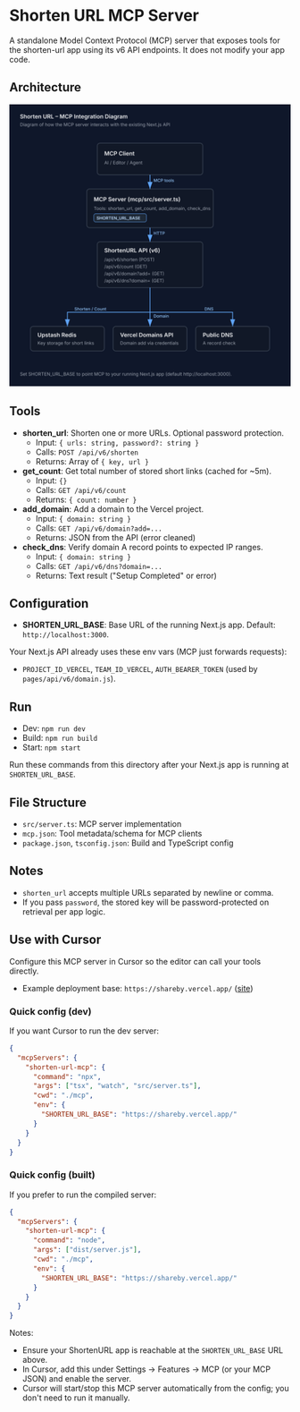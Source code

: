 # Shorten URL MCP Server

A standalone Model Context Protocol (MCP) server that exposes tools for the shorten-url app using its v6 API endpoints. It does not modify your app code.

## Architecture

![MCP Integration Diagram](./diagram.svg)

## Tools
- **shorten_url**: Shorten one or more URLs. Optional password protection.
  - Input: `{ urls: string, password?: string }`
  - Calls: `POST /api/v6/shorten`
  - Returns: Array of `{ key, url }`
- **get_count**: Get total number of stored short links (cached for ~5m).
  - Input: `{}`
  - Calls: `GET /api/v6/count`
  - Returns: `{ count: number }`
- **add_domain**: Add a domain to the Vercel project.
  - Input: `{ domain: string }`
  - Calls: `GET /api/v6/domain?add=...`
  - Returns: JSON from the API (error cleaned)
- **check_dns**: Verify domain A record points to expected IP ranges.
  - Input: `{ domain: string }`
  - Calls: `GET /api/v6/dns?domain=...`
  - Returns: Text result ("Setup Completed" or error)

## Configuration
- **SHORTEN_URL_BASE**: Base URL of the running Next.js app. Default: `http://localhost:3000`.

Your Next.js API already uses these env vars (MCP just forwards requests):
- `PROJECT_ID_VERCEL`, `TEAM_ID_VERCEL`, `AUTH_BEARER_TOKEN` (used by `pages/api/v6/domain.js`).

## Run
- Dev: `npm run dev`
- Build: `npm run build`
- Start: `npm start`

Run these commands from this directory after your Next.js app is running at `SHORTEN_URL_BASE`.

## File Structure
- `src/server.ts`: MCP server implementation
- `mcp.json`: Tool metadata/schema for MCP clients
- `package.json`, `tsconfig.json`: Build and TypeScript config

## Notes
- `shorten_url` accepts multiple URLs separated by newline or comma.
- If you pass `password`, the stored key will be password-protected on retrieval per app logic.

## Use with Cursor
Configure this MCP server in Cursor so the editor can call your tools directly.

- Example deployment base: `https://shareby.vercel.app/` ([site](https://shareby.vercel.app/))

### Quick config (dev)
If you want Cursor to run the dev server:

```json
{
  "mcpServers": {
    "shorten-url-mcp": {
      "command": "npx",
      "args": ["tsx", "watch", "src/server.ts"],
      "cwd": "./mcp",
      "env": {
        "SHORTEN_URL_BASE": "https://shareby.vercel.app/"
      }
    }
  }
}
```

### Quick config (built)
If you prefer to run the compiled server:

```json
{
  "mcpServers": {
    "shorten-url-mcp": {
      "command": "node",
      "args": ["dist/server.js"],
      "cwd": "./mcp",
      "env": {
        "SHORTEN_URL_BASE": "https://shareby.vercel.app/"
      }
    }
  }
}
```

Notes:
- Ensure your ShortenURL app is reachable at the `SHORTEN_URL_BASE` URL above.
- In Cursor, add this under Settings → Features → MCP (or your MCP JSON) and enable the server.
- Cursor will start/stop this MCP server automatically from the config; you don't need to run it manually.

